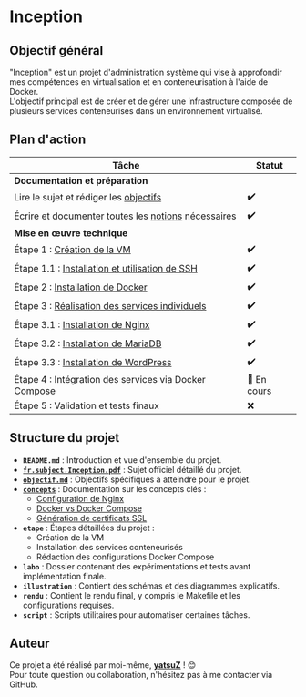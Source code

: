 # Inception

## Objectif général

"Inception" est un projet d'administration système qui vise à approfondir mes compétences en virtualisation et en conteneurisation à l'aide de Docker.  
L'objectif principal est de créer et de gérer une infrastructure composée de plusieurs services conteneurisés dans un environnement virtualisé.

## Plan d'action

| Tâche | Statut |
|-------|--------|
| **Documentation et préparation** | |
| Lire le sujet et rédiger les [objectifs](./objectif.md) | ✔️ |
| Écrire et documenter toutes les [notions](./concepts/) nécessaires | ✔️ |
| **Mise en œuvre technique** | |
| Étape 1 : [Création de la VM](./etape/1_Creation_de_la_VM.md) | ✔️ |
| Étape 1.1 : [Installation et utilisation de SSH](./etape/1-1_SSH_utilisation.md) | ✔️ |
| Étape 2 : [Installation de Docker](./etape/2_installation_de_docker.md) | ✔️ |
| Étape 3 : [Réalisation des services individuels](./etape/3_installation_des_services.md) | ✔️ |
| Étape 3.1 : [Installation de Nginx](./etape/Instalation_des_services/1_Instalation_Nginx.md) | ✔️ |
| Étape 3.2 : [Installation de MariaDB](./etape/Instalation_des_services/2_Instalation_MariaDB.md) | ✔️ |
| Étape 3.3 : [Installation de WordPress](./etape/Instalation_des_services/3_Instalation_WordPress.md) | ✔️ |
| Étape 4 : Intégration des services via Docker Compose | 🔄 En cours |
| Étape 5 : Validation et tests finaux | ❌ |

## Structure du projet

- **`README.md`** : Introduction et vue d'ensemble du projet.  
- **[`fr.subject.Inception.pdf`](./fr.subject.Inception.pdf)** : Sujet officiel détaillé du projet.  
- **[`objectif.md`](./objectif.md)** : Objectifs spécifiques à atteindre pour le projet.  
- **[`concepts`](./concepts/)** : Documentation sur les concepts clés :  
  - [Configuration de Nginx](./concepts/configuration_de_nginx.md)  
  - [Docker vs Docker Compose](./concepts/docker_vs_docker_compose.md)  
  - [Génération de certificats SSL](./concepts/generer_un_certificat_ssl.md)  
- **`etape`** : Étapes détaillées du projet :  
  - Création de la VM  
  - Installation des services conteneurisés  
  - Rédaction des configurations Docker Compose  
- **`labo`** : Dossier contenant des expérimentations et tests avant implémentation finale.  
- **`illustration`** : Contient des schémas et des diagrammes explicatifs.  
- **`rendu`** : Contient le rendu final, y compris le Makefile et les configurations requises.  
- **`script`** : Scripts utilitaires pour automatiser certaines tâches.  

## Auteur

Ce projet a été réalisé par moi-même, **[yatsuZ](https://github.com/yatsuZ)** ! 😊  
Pour toute question ou collaboration, n'hésitez pas à me contacter via GitHub.